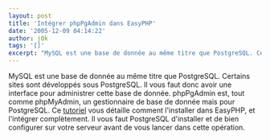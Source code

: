 ```yaml
---
layout: post
title: 'Intégrer phpPgAdmin dans EasyPHP'
date: '2005-12-09 04:14:22'
author: j0k
tags: '[]'
excerpt: "MySQL est une base de donnée au même titre que PostgreSQL. Certains sites sont développés sous PostgreSQL. Il vous faut donc avoir une interface pour administrer cette base de donnée.     \nphpPgAdmin est, tout comme phpMyAdmin, un gestionnaire de base de donnée mais pour PostgreSQL. Ce [tutoriel](http://dgriessinger.developpez.com/postgresql/easyphp-phppgadmin/      …"
---
```


MySQL est une base de donnée au même titre que PostgreSQL. Certains sites sont développés sous PostgreSQL. Il vous faut donc avoir une interface pour administrer cette base de donnée.
phpPgAdmin est, tout comme phpMyAdmin, un gestionnaire de base de donnée mais pour PostgreSQL. Ce [tutoriel](http://dgriessinger.developpez.com/postgresql/easyphp-phppgadmin/) vous détaille comment l'installer dans EasyPHP, et l'intégrer complètement. Il vous faut PostgreSQL d'installer et de bien configurer sur votre serveur avant de vous lancer dans cette opération.
